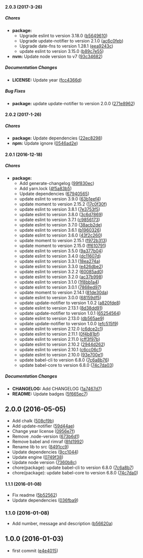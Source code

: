 #### 2.0.3 (2017-3-26)

##### Chores

* **package:**
  * Upgrade eslint to version 3.18.0 ([b5649610](https://github.com/lgaticaq/bip-cli/commit/b56496105d7d697626745565983e002d534c565e))
  * Upgrade update-notifier to version 2.1.0 ([ac6c0feb](https://github.com/lgaticaq/bip-cli/commit/ac6c0feb2d96edb2b7b28ba6d70cd4883d55c39d))
  * Upgrade date-fns to version 1.28.1 ([eea9243c](https://github.com/lgaticaq/bip-cli/commit/eea9243c5815e70cf679fc8b44d6167afd1ad45d))
  * update eslint to version 3.15.0 ([b89c7e55](https://github.com/lgaticaq/bip-cli/commit/b89c7e558842361d7dc784d42eff9e099b7e76b6))
* **nvm:** Update node version to v7 ([93c34682](https://github.com/lgaticaq/bip-cli/commit/93c34682dc20228357f5c36e8369cc234a10d1f0))

##### Documentation Changes

* **LICENSE:** Update year ([fcc4366d](https://github.com/lgaticaq/bip-cli/commit/fcc4366d90a41c1f7eef236ea13e006e99516d54))

##### Bug Fixes

* **package:** update update-notifier to version 2.0.0 ([271e8962](https://github.com/lgaticaq/bip-cli/commit/271e896212d49d64c501ff2f1206afc5676dbcba))

#### 2.0.2 (2017-1-26)

##### Chores

* **package:** Update dependencies ([22ec8298](https://github.com/lgaticaq/bip-cli/commit/22ec8298145d7947e2af8b39def82d4009a90f9a))
* **npm:** Update ignore ([0546ad2e](https://github.com/lgaticaq/bip-cli/commit/0546ad2e7e7bc1eebf6014f21d8fa6bc897088c1))

#### 2.0.1 (2016-12-18)

##### Chores

* **package:**
  * Add generate-changelog ([99f830ec](https://github.com/lgaticaq/bip-cli/commit/99f830ec3f9538074cc71cb2ad489ea74761b5b6))
  * Add yarn.lock ([4f5a83b5](https://github.com/lgaticaq/bip-cli/commit/4f5a83b5cd5c44e61fb1c599c8103fafd79b80fe))
  * Update dependencies ([67940565](https://github.com/lgaticaq/bip-cli/commit/6794056507046ef731cddb188fccb183e2d813c4))
  * update eslint to version 3.9.0 ([63b1eef4](https://github.com/lgaticaq/bip-cli/commit/63b1eef42ea8c87c043a48543b414bba1191e5d0))
  * update moment to version 2.15.2 ([17c0f30f](https://github.com/lgaticaq/bip-cli/commit/17c0f30f8c982f95c1dc362d6d1ffa7f43afdb7d))
  * update eslint to version 3.8.1 ([7e3753f5](https://github.com/lgaticaq/bip-cli/commit/7e3753f5ac8397f857aec878853a2d6b3900a0e9))
  * update eslint to version 3.8.0 ([3c6d7869](https://github.com/lgaticaq/bip-cli/commit/3c6d7869c751c048543e2fd1a74fd77b8bf489be))
  * update eslint to version 3.7.1 ([c9856173](https://github.com/lgaticaq/bip-cli/commit/c98561732e44cf712f13eb88746595938fc6e861))
  * update eslint to version 3.7.0 ([38acb2de](https://github.com/lgaticaq/bip-cli/commit/38acb2de2fa86344da1845684f89677dd9e5b286))
  * update eslint to version 3.6.1 ([b1960326](https://github.com/lgaticaq/bip-cli/commit/b1960326bb5c5483d808a044a4de72f94b5835f3))
  * update eslint to version 3.6.0 ([43f2c260](https://github.com/lgaticaq/bip-cli/commit/43f2c26074b38db4e00b51625e22d5cdaa80c10a))
  * update moment to version 2.15.1 ([f972b313](https://github.com/lgaticaq/bip-cli/commit/f972b313aa3ed4457d938039f62ed9104a3c94b2))
  * update moment to version 2.15.0 ([ff610791](https://github.com/lgaticaq/bip-cli/commit/ff61079174f520d6f3d633a9be0d0fd8000c045b))
  * update eslint to version 3.5.0 ([9a377b04](https://github.com/lgaticaq/bip-cli/commit/9a377b04fa864cf9b91cea26232405807a066549))
  * update eslint to version 3.4.0 ([dc11607d](https://github.com/lgaticaq/bip-cli/commit/dc11607d834a97fbabbbfb9a4805d60881f25519))
  * update eslint to version 3.3.1 ([18ea274a](https://github.com/lgaticaq/bip-cli/commit/18ea274aab7d2aeb6a4e19078db38fb5d96badfb))
  * update eslint to version 3.3.0 ([e426dbe2](https://github.com/lgaticaq/bip-cli/commit/e426dbe23095716a0382a405ad2cbc4446e3fdf0))
  * update eslint to version 3.2.2 ([60085ad0](https://github.com/lgaticaq/bip-cli/commit/60085ad0a4a5a4efcc001675b1ba66a2c97c3838))
  * update eslint to version 3.2.0 ([ac37b998](https://github.com/lgaticaq/bip-cli/commit/ac37b998805261861902369b1111477138cb373b))
  * update eslint to version 3.1.0 ([1f8bb1a4](https://github.com/lgaticaq/bip-cli/commit/1f8bb1a4e5e6a9c469340f3ad9202e204dca2c87))
  * update eslint to version 3.0.1 ([7868ed97](https://github.com/lgaticaq/bip-cli/commit/7868ed973d9bf930b274d785192b6aa6148e91d7))
  * update moment to version 2.14.1 ([81de30da](https://github.com/lgaticaq/bip-cli/commit/81de30da520c60ec72a778110767a2c5d788d893))
  * update eslint to version 3.0.0 ([68159df5](https://github.com/lgaticaq/bip-cli/commit/68159df51a485670e94e7db7e6c6f2d6ae4455ab))
  * update update-notifier to version 1.0.2 ([a820fde8](https://github.com/lgaticaq/bip-cli/commit/a820fde8339b73aeb07d607c6d0941022df74a2a))
  * update eslint to version 2.13.1 ([8d38dd91](https://github.com/lgaticaq/bip-cli/commit/8d38dd91ddbd5127bff5edefc5386d2456b8aea4))
  * update update-notifier to version 1.0.1 ([65254564](https://github.com/lgaticaq/bip-cli/commit/652545649d0881a76ef07dff1ea77f54c2a0e492))
  * update eslint to version 2.13.0 ([db565ae9](https://github.com/lgaticaq/bip-cli/commit/db565ae91a873c515a220748ff632c8b74fa03e9))
  * update update-notifier to version 1.0.0 ([efc515f9](https://github.com/lgaticaq/bip-cli/commit/efc515f92f1860269d3344f9ee5eec1809251503))
  * update eslint to version 2.12.0 ([c6dce2c1](https://github.com/lgaticaq/bip-cli/commit/c6dce2c190aaee5ad9abdd88eb14bc9e8443a980))
  * update eslint to version 2.11.1 ([0f4b81bf](https://github.com/lgaticaq/bip-cli/commit/0f4b81bf9a7d2284cbb838bec931f1d434606d17))
  * update eslint to version 2.11.0 ([cff3f97b](https://github.com/lgaticaq/bip-cli/commit/cff3f97b4d66a4332ee10244acc94277caeb893a))
  * update eslint to version 2.10.2 ([2944d262](https://github.com/lgaticaq/bip-cli/commit/2944d2627d9fca7a4ded9680c321d8ffc7cef6a0))
  * update eslint to version 2.10.1 ([c6cc06c1](https://github.com/lgaticaq/bip-cli/commit/c6cc06c18fe30f42cf4f5320d0bfc532f94f24af))
  * update eslint to version 2.10.0 ([93e700e1](https://github.com/lgaticaq/bip-cli/commit/93e700e16e62cb524323ec4e06b434c925535b75))
  * update babel-cli to version 6.8.0 ([7c6a8b76](https://github.com/lgaticaq/bip-cli/commit/7c6a8b764a6da48b3c6b463d9e624315d21f1eb0))
  * update babel-core to version 6.8.0 ([74c7da03](https://github.com/lgaticaq/bip-cli/commit/74c7da037fb30fd9754232017550f8656a604be8))

##### Documentation Changes

* **CHANGELOG:** Add CHANGELOG ([1a7467d7](https://github.com/lgaticaq/bip-cli/commit/1a7467d740984206afdda7d28f45abb1dc7077d9))
* **README:** Update badges ([5f665ec7](https://github.com/lgaticaq/bip-cli/commit/5f665ec730d9dfb5930a780f4041d5c95d42737f))

## 2.0.0 (2016-05-05)

* Add chalk ([508cf9b](https://github.com/lgaticaq/bip-cli/commit/508cf9b))
* Add update-notifier ([59d44ae](https://github.com/lgaticaq/bip-cli/commit/59d44ae))
* Change year license ([0956e7f](https://github.com/lgaticaq/bip-cli/commit/0956e7f))
* Remove .node-version ([673b6d1](https://github.com/lgaticaq/bip-cli/commit/673b6d1))
* Remove babel and rimraf ([8fd1992](https://github.com/lgaticaq/bip-cli/commit/8fd1992))
* Rename lib to src ([8491cc9](https://github.com/lgaticaq/bip-cli/commit/8491cc9))
* Update dependencies ([9cc1044](https://github.com/lgaticaq/bip-cli/commit/9cc1044))
* Update engine ([0749f38](https://github.com/lgaticaq/bip-cli/commit/0749f38))
* Update node version ([7360b8c](https://github.com/lgaticaq/bip-cli/commit/7360b8c))
* chore(package): update babel-cli to version 6.8.0 ([7c6a8b7](https://github.com/lgaticaq/bip-cli/commit/7c6a8b7))
* chore(package): update babel-core to version 6.8.0 ([74c7da0](https://github.com/lgaticaq/bip-cli/commit/74c7da0))

#### 1.1.1 (2016-01-08)

* Fix readme ([5b52562](https://github.com/lgaticaq/bip-cli/commit/5b52562))
* Update dependencies ([036fba9](https://github.com/lgaticaq/bip-cli/commit/036fba9))

### 1.1.0 (2016-01-08)

* Add number, message and description ([b56620a](https://github.com/lgaticaq/bip-cli/commit/b56620a))

## 1.0.0 (2016-01-03)

* first commit ([e4e4015](https://github.com/lgaticaq/bip-cli/commit/e4e4015))
